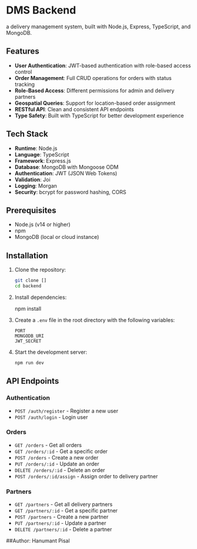 # DMS Backend

a delivery management system, built with Node.js, Express, TypeScript, and MongoDB.

## Features

- **User Authentication**: JWT-based authentication with role-based access control
- **Order Management**: Full CRUD operations for orders with status tracking
- **Role-Based Access**: Different permissions for admin and delivery partners
- **Geospatial Queries**: Support for location-based order assignment
- **RESTful API**: Clean and consistent API endpoints
- **Type Safety**: Built with TypeScript for better development experience

## Tech Stack

- **Runtime**: Node.js
- **Language**: TypeScript
- **Framework**: Express.js
- **Database**: MongoDB with Mongoose ODM
- **Authentication**: JWT (JSON Web Tokens)
- **Validation**: Joi
- **Logging**: Morgan
- **Security**: bcrypt for password hashing, CORS

## Prerequisites

- Node.js (v14 or higher)
- npm 
- MongoDB (local or cloud instance)

## Installation

1. Clone the repository:
   ```bash
   git clone []
   cd backend
   ```

2. Install dependencies:

   npm install

3. Create a `.env` file in the root directory with the following variables:
   ```env
   PORT
   MONGODB_URI
   JWT_SECRET

   ```

4. Start the development server:
   ```bash
   npm run dev

   ```

## API Endpoints

### Authentication
- `POST /auth/register` - Register a new user
- `POST /auth/login` - Login user

### Orders
- `GET /orders` - Get all orders
- `GET /orders/:id` - Get a specific order
- `POST /orders` - Create a new order
- `PUT /orders/:id` - Update an order
- `DELETE /orders/:id` - Delete an order
- `POST /orders/:id/assign` - Assign order to delivery partner

### Partners
- `GET /partners` - Get all delivery partners
- `GET /partners/:id` - Get a specific partner
- `POST /partners` - Create a new partner
- `PUT /partners/:id` - Update a partner
- `DELETE /partners/:id` - Delete a partner



##Author: Hanumant Pisal
